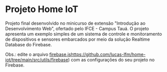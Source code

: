 # Projeto Home IoT

Projeto final desenvolvido no minicurso de extensão "Introdução ao Desenvolvimento Web", ofertado pelo IFCE - Campus Tauá. O projeto apresenta um exemplo simples de um sistema de controle e monitoramento de dispositivos e sensores embarcados por meio da solução Realtime Database do Firebase.

Obs.: edite o arquivo [firebase.js](https://github.com/lucas-lfm/home-iot/tree/main/src/utils/firebase)https://github.com/lucas-lfm/home-iot/tree/main/src/utils/firebase) com as configurações do seu projeto no Firebase.

